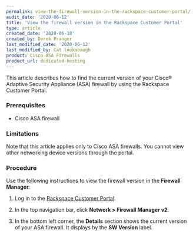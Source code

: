 ```yaml
---
permalink: view-the-firewall-version-in-the-rackspace-customer-portal/
audit_date: '2020-06-12'
title: 'View the firewall version in the Rackspace Customer Portal'
type: article
created_date: '2020-06-10'
created_by: Derek Pranger
last_modified_date: '2020-06-12'
last_modified_by: Cat lookabaugh
product: Cisco ASA Firewalls
product_url: dedicated-hosting
---
```


This article describes how to find the current version of your Cisco&reg; Adaptive Security Appliance (ASA)
firewall by using the Rackspace Customer Portal.

### Prerequisites

   - Cisco ASA firewall

### Limitations

Note that this article applies only to Cisco ASA firewalls. You cannot view other networking device versions
through the portal.

### Procedure

Use the following instructions to view the firewall version in the **Firewall Manager**:

1. Log in to the [Rackspace Customer Portal](https://login.rackspace.com).

2. In the top navigation bar, click **Network > Firewall Manager v2**.

3. In the bottom left corner, the **Details** section shows the current version of your ASA firewall. It displays
by the **SW Version** label.
